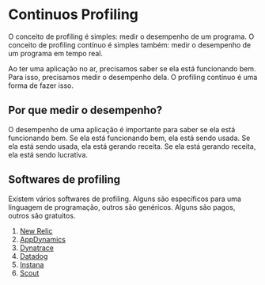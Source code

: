 # Continuos Profiling

O conceito de profiling é simples: medir o desempenho de um programa. O conceito de profiling contínuo é simples também: medir o desempenho de um programa em tempo real.

Ao ter uma aplicação no ar, precisamos saber se ela está funcionando bem. Para isso, precisamos medir o desempenho dela. O profiling contínuo é uma forma de fazer isso.

## Por que medir o desempenho?

O desempenho de uma aplicação é importante para saber se ela está funcionando bem. Se ela está funcionando bem, ela está sendo usada. Se ela está sendo usada, ela está gerando receita. Se ela está gerando receita, ela está sendo lucrativa.

## Softwares de profiling

Existem vários softwares de profiling. Alguns são específicos para uma linguagem de programação, outros são genéricos. Alguns são pagos, outros são gratuitos.

1. [New Relic](https://newrelic.com/)
2. [AppDynamics](https://www.appdynamics.com/)
3. [Dynatrace](https://www.dynatrace.com/)
4. [Datadog](https://www.datadoghq.com/)
5. [Instana](https://www.instana.com/)
6. [Scout](https://scoutapp.com/)